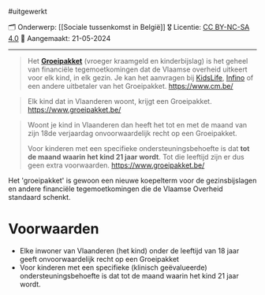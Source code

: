 #uitgewerkt  

🗂️ Onderwerp: [[Sociale tussenkomst in België]]
🎖️ Licentie: [CC BY-NC-SA 4.0](https://creativecommons.org/licenses/by-nc-sa/4.0/)
📅 Aangemaakt: 21-05-2024

---
> Het [**Groeipakket**](https://www.groeipakket.be/) (vroeger kraamgeld en kinderbijslag) is het geheel van financiële tegemoetkomingen dat de Vlaamse overheid uitkeert voor elk kind, in elk gezin. Je kan het aanvragen bij [KidsLife](https://www.kidslife.be/nl), [Infino](https://www.infino.be/) of een andere uitbetaler van het Groeipakket.
> https://www.cm.be/

> Elk kind dat in Vlaanderen woont, krijgt een Groeipakket.
> https://www.groeipakket.be/

>Woont je kind in Vlaanderen dan heeft het tot en met de maand van zijn 18de verjaardag onvoorwaardelijk recht op een Groeipakket. 
>
>Voor kinderen met een specifieke ondersteuningsbehoefte is dat **tot de maand waarin het kind 21 jaar wordt**. Tot die leeftijd zijn er dus geen extra voorwaarden.
>https://www.groeipakket.be/

Het 'groeipakket' is gewoon een nieuwe koepelterm voor de gezinsbijslagen en andere financiële tegemoetkomingen die de Vlaamse Overheid standaard schenkt. 

# Voorwaarden
* Elke inwoner van Vlaanderen (het kind) onder de leeftijd van 18 jaar geeft onvoorwaardelijk recht op een Groeipakket
* Voor kinderen met een specifieke (klinisch geëvalueerde) ondersteuningsbehoefte is dat tot de maand waarin het kind 21 jaar wordt.



